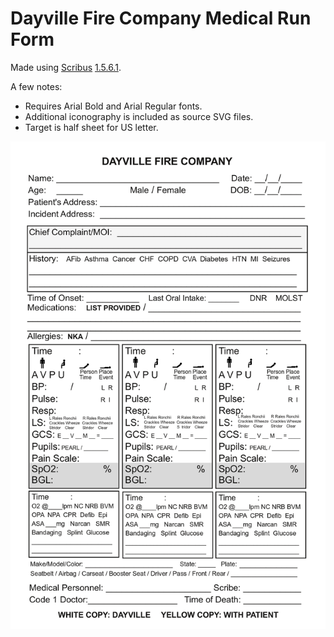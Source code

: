 # Dayville Fire Company Medical Run Form

Made using [Scribus](https://www.scribus.net/) [1.5.6.1](https://w.scribus.net/wiki/index.php/1.5.6.1_Release).

A few notes:

* Requires Arial Bold and Arial Regular fonts.
* Additional iconography is included as source SVG files.
* Target is half sheet for US letter.

![Run Form](run-form.png)

